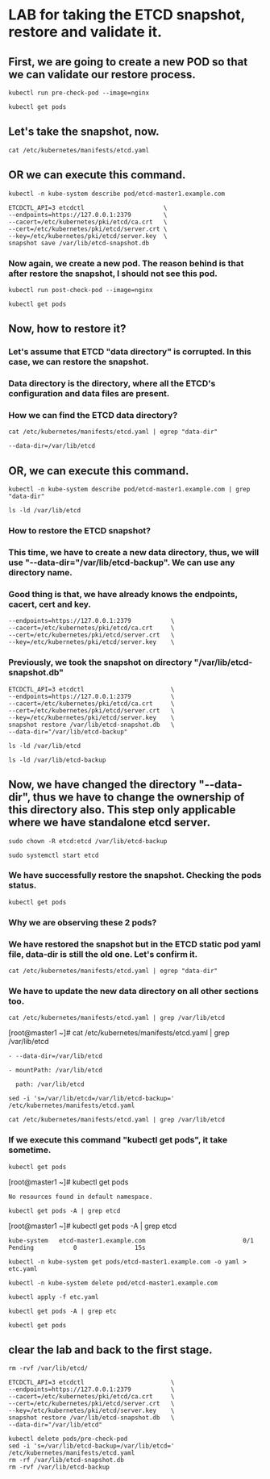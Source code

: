 

# LAB for taking the ETCD snapshot, restore and validate it.

## First, we are going to create a new POD so that we can validate our restore process.

```
kubectl run pre-check-pod --image=nginx
```
```
kubectl get pods
```


##  Let's take the snapshot, now.

```
cat /etc/kubernetes/manifests/etcd.yaml 
```
## OR we can execute this command.
```
kubectl -n kube-system describe pod/etcd-master1.example.com
```
```
ETCDCTL_API=3 etcdctl                      \
--endpoints=https://127.0.0.1:2379         \
--cacert=/etc/kubernetes/pki/etcd/ca.crt   \
--cert=/etc/kubernetes/pki/etcd/server.crt \
--key=/etc/kubernetes/pki/etcd/server.key  \
snapshot save /var/lib/etcd-snapshot.db
```

### Now again, we create a new pod. The reason behind is that after restore the snapshot, I should not see this pod.

```
kubectl run post-check-pod --image=nginx
```
```
kubectl get pods
```


## Now, how to restore it? 
### Let's assume that ETCD "data directory" is corrupted. In this case, we can restore the snapshot.
### Data directory is the directory, where all the ETCD's configuration and data files are present.
### How we can find the ETCD data directory?

```
cat /etc/kubernetes/manifests/etcd.yaml | egrep "data-dir"
```
``
--data-dir=/var/lib/etcd
``

## OR, we can execute this command.

```
kubectl -n kube-system describe pod/etcd-master1.example.com | grep "data-dir"
```

```
ls -ld /var/lib/etcd
```
### How to restore the ETCD snapshot?
### This time, we have to create a new data directory, thus, we will use "--data-dir="/var/lib/etcd-backup". We can use any directory name.
### Good thing is that, we have already knows the endpoints, cacert, cert and key.

```
--endpoints=https://127.0.0.1:2379           \
--cacert=/etc/kubernetes/pki/etcd/ca.crt     \
--cert=/etc/kubernetes/pki/etcd/server.crt   \
--key=/etc/kubernetes/pki/etcd/server.key    \
```

### Previously, we took the snapshot on directory "/var/lib/etcd-snapshot.db"


```
ETCDCTL_API=3 etcdctl                        \
--endpoints=https://127.0.0.1:2379           \
--cacert=/etc/kubernetes/pki/etcd/ca.crt     \
--cert=/etc/kubernetes/pki/etcd/server.crt   \
--key=/etc/kubernetes/pki/etcd/server.key    \
snapshot restore /var/lib/etcd-snapshot.db   \
--data-dir="/var/lib/etcd-backup"
```

```
ls -ld /var/lib/etcd
```

```
ls -ld /var/lib/etcd-backup
```

## Now, we have changed the directory "--data-dir", thus we have to change the ownership of this directory also. This step only applicable where we have standalone etcd server.
```
sudo chown -R etcd:etcd /var/lib/etcd-backup
```
```
sudo systemctl start etcd
```

### We have successfully restore the snapshot. Checking the pods status.

```
kubectl get pods
```

### Why we are observing these 2 pods?
### We have restored the snapshot but in the ETCD static pod yaml file, data-dir is still the old one. Let's confirm it.

```
cat /etc/kubernetes/manifests/etcd.yaml | egrep "data-dir"
```

### We have to update the new data directory on all other sections too.

```
cat /etc/kubernetes/manifests/etcd.yaml | grep /var/lib/etcd
```

[root@master1 ~]# cat /etc/kubernetes/manifests/etcd.yaml | grep /var/lib/etcd

    - --data-dir=/var/lib/etcd

    - mountPath: /var/lib/etcd
    
      path: /var/lib/etcd

```
sed -i 's=/var/lib/etcd=/var/lib/etcd-backup=' /etc/kubernetes/manifests/etcd.yaml 
```
```
cat /etc/kubernetes/manifests/etcd.yaml | grep /var/lib/etcd
```

### If we execute this command "kubectl get pods", it take sometime. 
```
kubectl get pods
```

[root@master1 ~]# kubectl get pods

``
No resources found in default namespace.
``
```
kubectl get pods -A | grep etcd
```

[root@master1 ~]# kubectl get pods -A | grep etcd

``
kube-system   etcd-master1.example.com                           0/1            Pending           0                15s
``

```
kubectl -n kube-system get pods/etcd-master1.example.com -o yaml > etc.yaml
```
```
kubectl -n kube-system delete pod/etcd-master1.example.com 
```
```
kubectl apply -f etc.yaml
```
```
kubectl get pods -A | grep etc
```
```
kubectl get pods
```


## clear the lab and back to the first stage.

```
rm -rvf /var/lib/etcd/

ETCDCTL_API=3 etcdctl                        \
--endpoints=https://127.0.0.1:2379           \
--cacert=/etc/kubernetes/pki/etcd/ca.crt     \
--cert=/etc/kubernetes/pki/etcd/server.crt   \
--key=/etc/kubernetes/pki/etcd/server.key    \
snapshot restore /var/lib/etcd-snapshot.db   \
--data-dir="/var/lib/etcd"

kubectl delete pods/pre-check-pod
sed -i 's=/var/lib/etcd-backup=/var/lib/etcd=' /etc/kubernetes/manifests/etcd.yaml
rm -rf /var/lib/etcd-snapshot.db
rm -rvf /var/lib/etcd-backup
```
